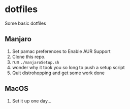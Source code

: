 # dotfiles

Some basic dotfiles

## Manjaro
1) Set pamac preferences to Enable AUR Support
2) Clone this repo.
3) run `./manjaroSetup.sh`
4) wonder why it took you so long to push a setup script
5) Quit distrohopping and get some work done

## MacOS
1) Set it up one day...
